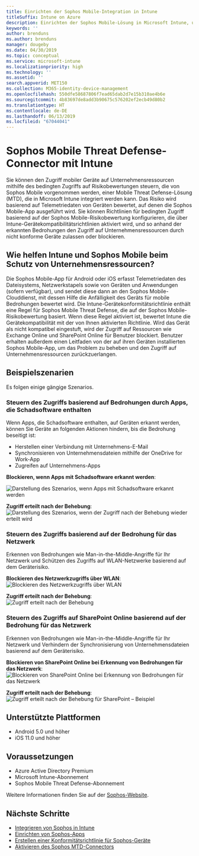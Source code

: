 ```yaml
---
title: Einrichten der Sophos Mobile-Integration in Intune
titleSuffix: Intune on Azure
description: Einrichten der Sophos Mobile-Lösung in Microsoft Intune, um den Zugriff mobiler Geräte auf Ihre Unternehmensressourcen zu steuern.
keywords: ''
author: brenduns
ms.author: brenduns
manager: dougeby
ms.date: 04/30/2019
ms.topic: conceptual
ms.service: microsoft-intune
ms.localizationpriority: high
ms.technology: ''
ms.assetid: ''
search.appverid: MET150
ms.collection: M365-identity-device-management
ms.openlocfilehash: 550dfe58687806f7ead65dab2d7e15b310ae4b6e
ms.sourcegitcommit: 4b83697de8add3b90675c576202ef2ecb49d80b2
ms.translationtype: HT
ms.contentlocale: de-DE
ms.lasthandoff: 06/13/2019
ms.locfileid: "67044041"
---
```

# <a name="sophos-mobile-threat-defense-connector-with-intune"></a>Sophos Mobile Threat Defense-Connector mit Intune
Sie können den Zugriff mobiler Geräte auf Unternehmensressourcen mithilfe des bedingten Zugriffs auf Risikobewertungen steuern, die von Sophos Mobile vorgenommen werden, einer Mobile Threat Defense-Lösung (MTD), die in Microsoft Intune integriert werden kann. Das Risiko wird basierend auf Telemetriedaten von Geräten bewertet, auf denen die Sophos Mobile-App ausgeführt wird.
Sie können Richtlinien für bedingten Zugriff basierend auf der Sophos Mobile-Risikobewertung konfigurieren, die über Intune-Gerätekompatibilitätsrichtlinien aktiviert wird, und so anhand der erkannten Bedrohungen den Zugriff auf Unternehmensressourcen durch nicht konforme Geräte zulassen oder blockieren.

## <a name="how-do-intune-and-sophos-mobile-help-protect-your-company-resources"></a>Wie helfen Intune und Sophos Mobile beim Schutz von Unternehmensressourcen?
Die Sophos Mobile-App für Android oder iOS erfasst Telemetriedaten des Dateisystems, Netzwerkstapels sowie von Geräten und Anwendungen (sofern verfügbar), und sendet diese dann an den Sophos Mobile-Clouddienst, mit dessen Hilfe die Anfälligkeit des Geräts für mobile Bedrohungen bewertet wird.
Die Intune-Gerätekonformitätsrichtlinie enthält eine Regel für Sophos Mobile Threat Defense, die auf der Sophos Mobile-Risikobewertung basiert. Wenn diese Regel aktiviert ist, bewertet Intune die Gerätekompatibilität mit der von Ihnen aktivierten Richtlinie. Wird das Gerät als nicht kompatibel eingestuft, wird der Zugriff auf Ressourcen wie Exchange Online und SharePoint Online für Benutzer blockiert. Benutzer erhalten außerdem einen Leitfaden von der auf ihren Geräten installierten Sophos Mobile-App, um das Problem zu beheben und den Zugriff auf Unternehmensressourcen zurückzuerlangen.  

## <a name="sample-scenarios"></a>Beispielszenarien
Es folgen einige gängige Szenarios.  
### <a name="control-access-based-on-threats-from-malicious-apps"></a>Steuern des Zugriffs basierend auf Bedrohungen durch Apps, die Schadsoftware enthalten
Wenn Apps, die Schadsoftware enthalten, auf Geräten erkannt werden, können Sie Geräte an folgenden Aktionen hindern, bis die Bedrohung beseitigt ist:
- Herstellen einer Verbindung mit Unternehmens-E-Mail
- Synchronisieren von Unternehmensdateien mithilfe der OneDrive for Work-App
- Zugreifen auf Unternehmens-Apps

**Blockieren, wenn Apps mit Schadsoftware erkannt werden**:
 
![Darstellung des Szenarios, wenn Apps mit Schadsoftware erkannt werden](./media/sophos-mtd-connector/sophos_malicious_apps_blocked.png)  

**Zugriff erteilt nach der Behebung**:  
![Darstellung des Szenarios, wenn der Zugriff nach der Behebung wieder erteilt wird](./media/sophos-mtd-connector/sophos_malicious_apps_unblocked.png)

### <a name="control-access-based-on-threat-to-network"></a>Steuern des Zugriffs basierend auf der Bedrohung für das Netzwerk  
Erkennen von Bedrohungen wie Man-in-the-Middle-Angriffe für Ihr Netzwerk und Schützen des Zugriffs auf WLAN-Netzwerke basierend auf dem Geräterisiko.  

**Blockieren des Netzwerkzugriffs über WLAN**:  
![Blockieren des Netzwerkzugriffs über WLAN](./media/sophos-mtd-connector/sophos_network_wifi_blocked.png)

**Zugriff erteilt nach der Behebung**:   
![Zugriff erteilt nach der Behebung](./media/sophos-mtd-connector/sophos_network_wifi_unblocked.png)  

### <a name="control-access-to-sharepoint-online-based-on-threat-to-network"></a>Steuern des Zugriffs auf SharePoint Online basierend auf der Bedrohung für das Netzwerk  
Erkennen von Bedrohungen wie Man-in-the-Middle-Angriffe für Ihr Netzwerk und Verhindern der Synchronisierung von Unternehmensdateien basierend auf dem Geräterisiko.  

**Blockieren von SharePoint Online bei Erkennung von Bedrohungen für das Netzwerk**:   
![Blockieren von SharePoint Online bei Erkennung von Bedrohungen für das Netzwerk](./media/sophos-mtd-connector/sophos_network_spo_blocked.png)  

**Zugriff erteilt nach der Behebung**:  
![Zugriff erteilt nach der Behebung für SharePoint – Beispiel](./media/sophos-mtd-connector/sophos_network_spo_unblocked.png)  

## <a name="supported-platforms"></a>Unterstützte Plattformen  
- Android 5.0 und höher
- iOS 11.0 und höher

## <a name="prerequisites"></a>Voraussetzungen  
- Azure Active Directory Premium
- Microsoft Intune-Abonnement 
- Sophos Mobile Threat Defense-Abonnement

Weitere Informationen finden Sie auf der [Sophos-Website](https://www.sophos.com/products/mobile-control).  

## <a name="next-steps"></a>Nächste Schritte  
- [Integrieren von Sophos in Intune](sophos-mtd-connector-integration.md)
- [Einrichten von Sophos-Apps](mtd-apps-ios-app-configuration-policy-add-assign.md)
- [Erstellen einer Konformitätsrichtlinie für Sophos-Geräte](mtd-device-compliance-policy-create.md)
- [Aktivieren des Sophos MTD-Connectors](mtd-connector-enable.md)
